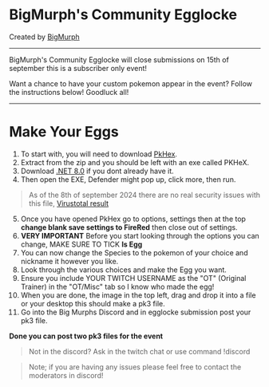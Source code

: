 
# BigMurph's Community Egglocke

Created by [BigMurph](https://www.twitch.tv/bigmurph619)

---

BigMurph's Community Egglocke will close submissions on 15th of september this is a subscriber only event!

Want a chance to have your custom pokemon appear in the event? Follow the instructions below! Goodluck all!

---

# Make Your Eggs

1) To start with, you will need to download [PkHex](https://projectpokemon.org/home/files/file/1-pkhex/).
2) Extract from the zip and you should be left with an exe called PKHeX.
3) Download [.NET 8.0](https://dotnet.microsoft.com/en-us/download/dotnet/thank-you/runtime-desktop-8.0.8-windows-x64-installer?cid=getdotnetcore) if you dont already have it.
4) Then open the EXE, Defender might pop up, click more, then run.

> As of the 8th of september 2024 there are no real security issues with this file, [Virustotal result](https://www.virustotal.com/gui/file/1bd37bea42266823a6a9e6ef348bc20fb360a7ee5733d534738a1331b9733acf)

5) Once you have opened PkHex go to options, settings then at the top **change blank save settings to FireRed** then close out of settings.
6) **VERY IMPORTANT** Before you start looking through the options you can change, MAKE SURE TO TICK **Is Egg**
7) You can now change the Species to the pokemon of your choice and nickname it however you like.
8) Look through the various choices and make the Egg you want.
9) Ensure you include YOUR TWITCH USERNAME as the "OT" (Original Trainer) in the "OT/Misc" tab so I know who made the egg!
10) When you are done, the image in the top left, drag and drop it into a file or your desktop this should make a pk3 file.
11) Go into the Big Murphs Discord and in egglocke submission post your pk3 file.

**Done you can post two pk3 files for the event**

>Not in the discord? Ask in the twitch chat or use command !discord

>Note; if you are having any issues please feel free to contact the moderators in discord!
